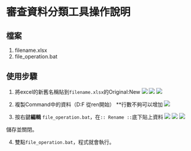 # 審查資料分類工具操作說明

## 檔案
1. filename.xlsx
2. file_operation.bat

## 使用步驟
1. 將excel的新舊名稱貼到`filename.xlsx`的Original:New
![](https://i.imgur.com/pHqwHdW.png) ![](https://i.imgur.com/5kE5vbJ.png)   ![](https://i.imgur.com/1manAcu.png)

2. 複製Command中的資料（D:F 從ren開始）
**行數不夠可以增加
![](https://i.imgur.com/MeyLy1h.png)


3. 按右鍵**編輯** `file_operation.bat`，在`:: Rename ::`底下貼上資料
![](https://i.imgur.com/XUPxYpR.png) ![](https://i.imgur.com/ko19AdY.png) ![](https://i.imgur.com/ihApnbc.png)

儲存並關閉。

4. 雙點`file_operation.bat`，程式就會執行。
